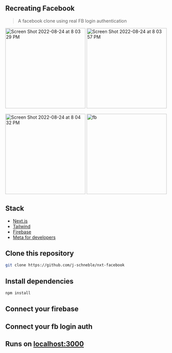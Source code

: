 ## Recreating Facebook 
> A facebook clone using real FB login authentication

<img width="250" alt="Screen Shot 2022-08-24 at 8 03 29 PM" src="https://user-images.githubusercontent.com/60337134/186545235-8de2aa76-ea2c-4716-be19-57aeb8562527.png"> <img width="250" alt="Screen Shot 2022-08-24 at 8 03 57 PM" src="https://user-images.githubusercontent.com/60337134/186545250-163d925d-ebae-45fc-a039-c2c05f4cc050.png">

<img width="250" alt="Screen Shot 2022-08-24 at 8 04 32 PM" src="https://user-images.githubusercontent.com/60337134/186545257-b320218e-be45-483f-b61a-0133ba0c983d.png"> <img width="250" alt="fb" src="https://user-images.githubusercontent.com/60337134/186545266-76321fa1-628c-4f28-96c9-587e5f2ccf07.png">

## Stack
- [Next.js](https://nextjs.org/)
- [Tailwind](https://tailwindcss.com/docs/guides/nextjs)
- [Firebase](https://firebase.google.com/)
- [Meta for developers](https://developers.facebook.com/)

## Clone this repository
```bash
git clone https://github.com/j-schneble/nxt-facebook
```
## Install dependencies
```bash
npm install
```
## Connect your firebase
## Connect your fb login auth

## Runs on [localhost:3000](http://localhost:3000/)
